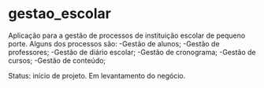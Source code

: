 # gestao_escolar
Aplicação para a gestão de processos de instituição escolar de pequeno porte. 
Alguns dos processos são:
-Gestão de alunos;
-Gestão de professores;
-Gestão de diário escolar;
-Gestão de cronograma;
-Gestão de cursos;
-Gestão de conteúdo;

Status: início de projeto. Em levantamento do negócio.
